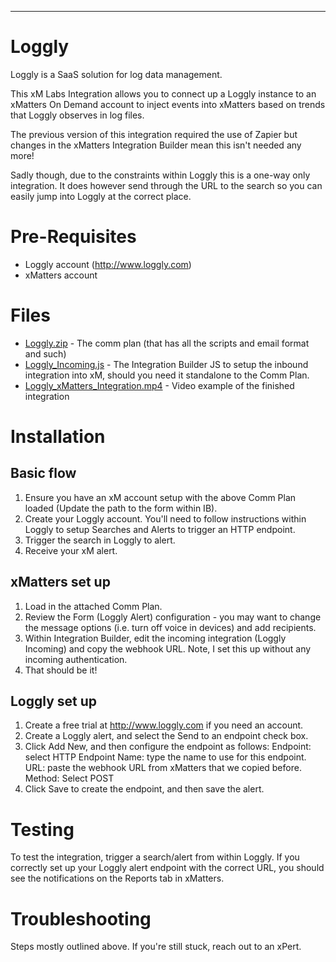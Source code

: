 
---

# Loggly

Loggly is a SaaS solution for log data management.

This xM Labs Integration allows you to connect up a Loggly instance to an xMatters On Demand account to inject events into xMatters based on trends that Loggly observes in log files.

The previous version of this integration required the use of Zapier but changes in the xMatters Integration Builder mean this isn't needed any more! 

Sadly though, due to the constraints within Loggly this is a one-way only integration.  It does however send through the URL to the search so you can easily jump into Loggly at the correct place.


# Pre-Requisites

* Loggly account (http://www.loggly.com)
* xMatters account


# Files

* [Loggly.zip](Loggly.zip) - The comm plan (that has all the scripts and email format and such)
* [Loggly_Incoming.js](Loggly_Incoming.js) - The Integration Builder JS to setup the inbound integration into xM, should you need it standalone to the Comm Plan.
* [Loggly_xMatters_Integration.mp4](Media/Loggly_xMatters_Integration.mp4) - Video example of the finished integration


# Installation

## Basic flow

1. Ensure you have an xM account setup with the above Comm Plan loaded (Update the path to the form within IB). 
2. Create your Loggly account.  You'll need to follow instructions within Loggly to setup Searches and Alerts to trigger an HTTP endpoint.
3. Trigger the search in Loggly to alert.
4. Receive your xM alert.


## xMatters set up

1. Load in the attached Comm Plan.
2. Review the Form (Loggly Alert) configuration - you may want to change the message options (i.e. turn off voice in devices) and add recipients.
3. Within Integration Builder, edit the incoming integration (Loggly Incoming) and copy the webhook URL.  Note, I set this up without any incoming authentication.
4. That should be it!


## Loggly set up

1. Create a free trial at http://www.loggly.com if you need an account.
2. Create a Loggly alert, and select the Send to an endpoint check box.
3. Click Add New, and then configure the endpoint as follows:
	Endpoint: select HTTP Endpoint
	Name: type the name to use for this endpoint.
	URL: paste the webhook URL from xMatters that we copied before.
	Method: Select POST
4. Click Save to create the endpoint, and then save the alert.


# Testing

To test the integration, trigger a search/alert from within Loggly.  If you correctly set up your Loggly alert endpoint with the correct URL, you should see the notifications on the Reports tab in xMatters.


# Troubleshooting

Steps mostly outlined above. If you're still stuck, reach out to an xPert. 